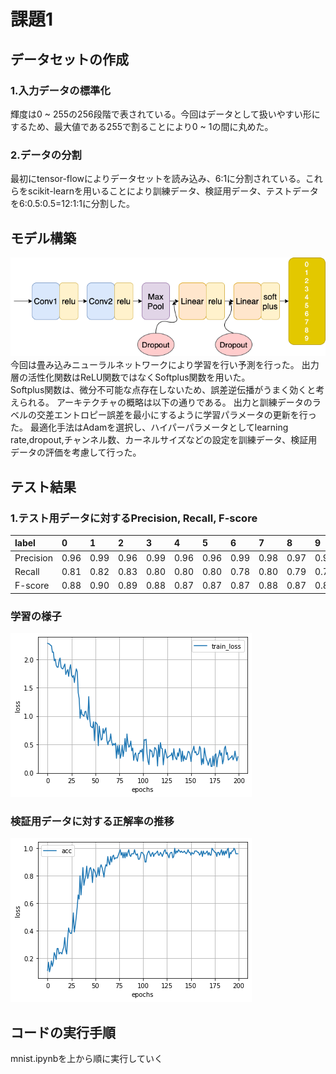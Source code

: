 # 課題1

## データセットの作成

### 1.入力データの標準化
輝度は0 ~ 255の256段階で表されている。今回はデータとして扱いやすい形にするため、最大値である255で割ることにより0 ~ 1の間に丸めた。
### 2.データの分割
最初にtensor-flowによりデータセットを読み込み、6:1に分割されている。これらをscikit-learnを用いることにより訓練データ、検証用データ、テストデータを6:0.5:0.5=12:1:1に分割した。

## モデル構築
![model](https://github.com/Jumpei-Fujita/kadai1/blob/master/dentsu_cnn.png)<br>
今回は畳み込みニューラルネットワークにより学習を行い予測を行った。
出力層の活性化関数はReLU関数ではなくSoftplus関数を用いた。<br>
Softplus関数は、微分不可能な点存在しないため、誤差逆伝播がうまく効くと考えられる。
アーキテクチャの概略は以下の通りである。
出力と訓練データのラベルの交差エントロピー誤差を最小にするように学習パラメータの更新を行った。
最適化手法はAdamを選択し、ハイパーパラメータとしてlearning rate,dropout,チャンネル数、カーネルサイズなどの設定を訓練データ、検証用データの評価を考慮して行った。

## テスト結果
### 1.テスト用データに対するPrecision, Recall, F-score
|label|0|1|2|3|4|5|6|7|8|9|
|:--|:--|:--|:--|:--|:--|:--|:--|:--|:--|:--|
|Precision|0.96|0.99|0.96|0.99|0.96|0.96|0.99|0.98|0.97|0.98|
|Recall|0.81|0.82|0.83|0.80|0.80|0.80|0.78|0.80|0.79|0.79|
|F-score|0.88|0.90|0.89|0.88|0.87|0.87|0.87|0.88|0.87|0.88|

### 学習の様子
![model](https://github.com/Jumpei-Fujita/kadai1/blob/master/graph_loss.png)
### 検証用データに対する正解率の推移
![model](https://github.com/Jumpei-Fujita/kadai1/blob/master/graph.png)

## コードの実行手順
mnist.ipynbを上から順に実行していく


